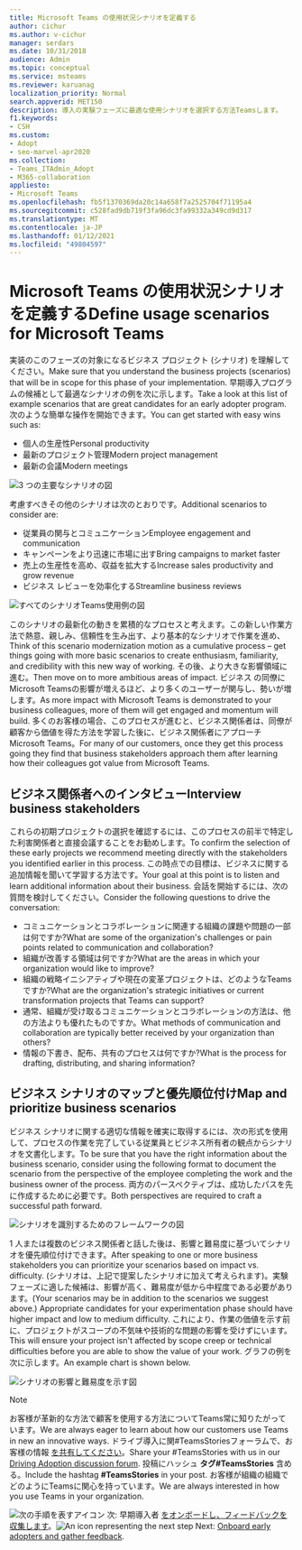 ```yaml
---
title: Microsoft Teams の使用状況シナリオを定義する
author: cichur
ms.author: v-cichur
manager: serdars
ms.date: 10/31/2018
audience: Admin
ms.topic: conceptual
ms.service: msteams
ms.reviewer: karuanag
localization_priority: Normal
search.appverid: MET150
description: 導入の実験フェーズに最適な使用シナリオを選択する方法Teamsします。
f1.keywords:
- CSH
ms.custom:
- Adopt
- seo-marvel-apr2020
ms.collection:
- Teams_ITAdmin_Adopt
- M365-collaboration
appliesto:
- Microsoft Teams
ms.openlocfilehash: fb5f1370369da20c14a658f7a2525704f71195a4
ms.sourcegitcommit: c528fad9db719f3fa96dc3fa99332a349cd9d317
ms.translationtype: MT
ms.contentlocale: ja-JP
ms.lasthandoff: 01/12/2021
ms.locfileid: "49804597"
---
```

# <a name="define-usage-scenarios-for-microsoft-teams"></a><span data-ttu-id="782af-103">Microsoft Teams の使用状況シナリオを定義する</span><span class="sxs-lookup"><span data-stu-id="782af-103">Define usage scenarios for Microsoft Teams</span></span>

<span data-ttu-id="782af-104">実装のこのフェーズの対象になるビジネス プロジェクト (シナリオ) を理解してください。</span><span class="sxs-lookup"><span data-stu-id="782af-104">Make sure that you understand the business projects (scenarios) that will be in scope for this phase of your implementation.</span></span> <span data-ttu-id="782af-105">早期導入プログラムの候補として最適なシナリオの例を次に示します。</span><span class="sxs-lookup"><span data-stu-id="782af-105">Take a look at this list of example scenarios that are great candidates for an early adopter program.</span></span> <span data-ttu-id="782af-106">次のような簡単な操作を開始できます。</span><span class="sxs-lookup"><span data-stu-id="782af-106">You can get started with easy wins such as:</span></span>

- <span data-ttu-id="782af-107">個人の生産性</span><span class="sxs-lookup"><span data-stu-id="782af-107">Personal productivity</span></span>
- <span data-ttu-id="782af-108">最新のプロジェクト管理</span><span class="sxs-lookup"><span data-stu-id="782af-108">Modern project management</span></span>
- <span data-ttu-id="782af-109">最新の会議</span><span class="sxs-lookup"><span data-stu-id="782af-109">Modern meetings</span></span>

![3 つの主要なシナリオの図](media/teams-adoption-modernizing-core-scenarios.png)

<span data-ttu-id="782af-111">考慮すべきその他のシナリオは次のとおりです。</span><span class="sxs-lookup"><span data-stu-id="782af-111">Additional scenarios to consider are:</span></span>

- <span data-ttu-id="782af-112">従業員の関与とコミュニケーション</span><span class="sxs-lookup"><span data-stu-id="782af-112">Employee engagement and communication</span></span>
- <span data-ttu-id="782af-113">キャンペーンをより迅速に市場に出す</span><span class="sxs-lookup"><span data-stu-id="782af-113">Bring campaigns to market faster</span></span>
- <span data-ttu-id="782af-114">売上の生産性を高め、収益を拡大する</span><span class="sxs-lookup"><span data-stu-id="782af-114">Increase sales productivity and grow revenue</span></span>
- <span data-ttu-id="782af-115">ビジネス レビューを効率化する</span><span class="sxs-lookup"><span data-stu-id="782af-115">Streamline business reviews</span></span>

![すべてのシナリオTeams使用例の図](media/teams-adoption-use-cases.png)

<span data-ttu-id="782af-117">このシナリオの最新化の動きを累積的なプロセスと考えます。この新しい作業方法で熱意、親しみ、信頼性を生み出す、より基本的なシナリオで作業を進め、</span><span class="sxs-lookup"><span data-stu-id="782af-117">Think of this scenario modernization motion as a cumulative process – get things going with more basic scenarios to create enthusiasm, familiarity, and credibility with this new way of working.</span></span> <span data-ttu-id="782af-118">その後、より大きな影響領域に進む。</span><span class="sxs-lookup"><span data-stu-id="782af-118">Then move on to more ambitious areas of impact.</span></span> <span data-ttu-id="782af-119">ビジネス の同僚にMicrosoft Teamsの影響が増えるほど、より多くのユーザーが関与し、勢いが増します。</span><span class="sxs-lookup"><span data-stu-id="782af-119">As more impact with Microsoft Teams is demonstrated to your business colleagues, more of them will get engaged and momentum will build.</span></span> <span data-ttu-id="782af-120">多くのお客様の場合、このプロセスが進むと、ビジネス関係者は、同僚が顧客から価値を得た方法を学習した後に、ビジネス関係者にアプローチMicrosoft Teams。</span><span class="sxs-lookup"><span data-stu-id="782af-120">For many of our customers, once they get this process going they find that business stakeholders approach them after learning how their colleagues got value from Microsoft Teams.</span></span>

## <a name="interview-business-stakeholders"></a><span data-ttu-id="782af-121">ビジネス関係者へのインタビュー</span><span class="sxs-lookup"><span data-stu-id="782af-121">Interview business stakeholders</span></span>

<span data-ttu-id="782af-122">これらの初期プロジェクトの選択を確認するには、このプロセスの前半で特定した利害関係者と直接会議することをお勧めします。</span><span class="sxs-lookup"><span data-stu-id="782af-122">To confirm the selection of these early projects we recommend meeting directly with the stakeholders you identified earlier in this process.</span></span> <span data-ttu-id="782af-123">この時点での目標は、ビジネスに関する追加情報を聞いて学習する方法です。</span><span class="sxs-lookup"><span data-stu-id="782af-123">Your goal at this point is to listen and learn additional information about their business.</span></span> <span data-ttu-id="782af-124">会話を開始するには、次の質問を検討してください。</span><span class="sxs-lookup"><span data-stu-id="782af-124">Consider the following questions to drive the conversation:</span></span>

- <span data-ttu-id="782af-125">コミュニケーションとコラボレーションに関連する組織の課題や問題の一部は何ですか?</span><span class="sxs-lookup"><span data-stu-id="782af-125">What are some of the organization's challenges or pain points related to communication and collaboration?</span></span>
- <span data-ttu-id="782af-126">組織が改善する領域は何ですか?</span><span class="sxs-lookup"><span data-stu-id="782af-126">What are the areas in which your organization would like to improve?</span></span>
- <span data-ttu-id="782af-127">組織の戦略イニシアティブや現在の変革プロジェクトは、どのようなTeamsですか?</span><span class="sxs-lookup"><span data-stu-id="782af-127">What are the organization's strategic initiatives or current transformation projects that Teams can support?</span></span>
- <span data-ttu-id="782af-128">通常、組織が受け取るコミュニケーションとコラボレーションの方法は、他の方法よりも優れたものですか。</span><span class="sxs-lookup"><span data-stu-id="782af-128">What methods of communication and collaboration are typically better received by your organization than others?</span></span>
- <span data-ttu-id="782af-129">情報の下書き、配布、共有のプロセスは何ですか?</span><span class="sxs-lookup"><span data-stu-id="782af-129">What is the process for drafting, distributing, and sharing information?</span></span>

## <a name="map-and-prioritize-business-scenarios"></a><span data-ttu-id="782af-130">ビジネス シナリオのマップと優先順位付け</span><span class="sxs-lookup"><span data-stu-id="782af-130">Map and prioritize business scenarios</span></span>

<span data-ttu-id="782af-131">ビジネス シナリオに関する適切な情報を確実に取得するには、次の形式を使用して、プロセスの作業を完了している従業員とビジネス所有者の観点からシナリオを文書化します。</span><span class="sxs-lookup"><span data-stu-id="782af-131">To be sure that you have the right information about the business scenario, consider using the following format to document the scenario from the perspective of the employee completing the work and the business owner of the process.</span></span> <span data-ttu-id="782af-132">両方のパースペクティブは、成功したパスを先に作成するために必要です。</span><span class="sxs-lookup"><span data-stu-id="782af-132">Both perspectives are required to craft a successful path forward.</span></span>

![シナリオを識別するためのフレームワークの図](media/teams-adoption-identify-scenarios.png)

<span data-ttu-id="782af-134">1 人または複数のビジネス関係者と話した後は、影響と難易度に基づいてシナリオを優先順位付けできます。</span><span class="sxs-lookup"><span data-stu-id="782af-134">After speaking to one or more business stakeholders you can prioritize your scenarios based on impact vs. difficulty.</span></span> <span data-ttu-id="782af-135">(シナリオは、上記で提案したシナリオに加えて考えられます)。実験フェーズに適した候補は、影響が高く、難易度が低から中程度である必要があります。</span><span class="sxs-lookup"><span data-stu-id="782af-135">(Your scenarios may be in addition to the scenarios we suggest above.) Appropriate candidates for your experimentation phase should have higher impact and low to medium difficulty.</span></span> <span data-ttu-id="782af-136">これにより、作業の価値を示す前に、プロジェクトがスコープの不気味や技術的な問題の影響を受けずにいます。</span><span class="sxs-lookup"><span data-stu-id="782af-136">This will ensure your project isn't affected by scope creep or technical difficulties before you are able to show the value of your work.</span></span> <span data-ttu-id="782af-137">グラフの例を次に示します。</span><span class="sxs-lookup"><span data-stu-id="782af-137">An example chart is shown below.</span></span>

![シナリオの影響と難易度を示す図](media/teams-adoption-impact-difficulty.png)

> [!Note]
> <span data-ttu-id="782af-139">お客様が革新的な方法で顧客を使用する方法についてTeams常に知りたがっています。</span><span class="sxs-lookup"><span data-stu-id="782af-139">We are always eager to learn about how our customers use Teams in new an innovative ways.</span></span> <span data-ttu-id="782af-140">ドライブ導入に関#TeamsStoriesフォーラムで、お客様の情報 [を共有してください](https://techcommunity.microsoft.com/t5/driving-adoption/ct-p/DrivingAdoption)。</span><span class="sxs-lookup"><span data-stu-id="782af-140">Share your #TeamsStories with us in our [Driving Adoption discussion forum](https://techcommunity.microsoft.com/t5/driving-adoption/ct-p/DrivingAdoption).</span></span> <span data-ttu-id="782af-141">投稿にハッシュ **タグ#TeamsStories** 含める。</span><span class="sxs-lookup"><span data-stu-id="782af-141">Include the hashtag **#TeamsStories** in your post.</span></span> <span data-ttu-id="782af-142">お客様が組織の組織でどのようにTeamsに関心を持っています。</span><span class="sxs-lookup"><span data-stu-id="782af-142">We are always interested in how you use Teams in your organization.</span></span>

<span data-ttu-id="782af-143">![次の手順を表すアイコン 次: 早期導入者 ](media/teams-adoption-next-icon.png) [をオンボードし、フィードバックを収集します](teams-adoption-onboard-early-adopters.md)。</span><span class="sxs-lookup"><span data-stu-id="782af-143">![An icon representing the next step](media/teams-adoption-next-icon.png) Next: [Onboard early adopters and gather feedback](teams-adoption-onboard-early-adopters.md).</span></span>
